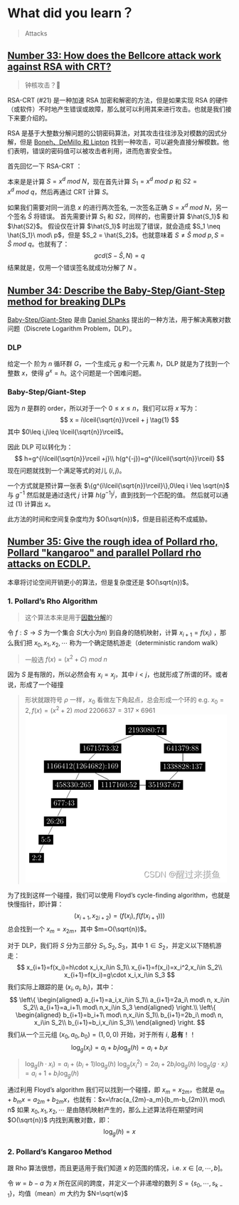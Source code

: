 # What did you learn？

> Attacks

## [Number 33: How does the Bellcore attack work against RSA with CRT?](https://bristolcrypto.blogspot.com/2015/05/52-things-number-33-how-does-bellcore.html)

> 钟核攻击？🐷

RSA-CRT (#21) 是一种加速 RSA 加密和解密的方法，但是如果实现 RSA 的硬件（或软件）不时地产生错误或故障，那么就可以利用其来进行攻击。也就是我们接下来要介绍的。

RSA 是基于大整数分解问题的公钥密码算法，对其攻击往往涉及对模数的因式分解，但是 [Boneh、DeMillo 和 Lipton](https://link.springer.com/article/10.1007/s001450010016) 找到一种攻击，可以避免直接分解模数。他们表明，错误的密码值可以被攻击者利用，进而危害安全性。

首先回忆一下 RSA-CRT ：

本来是是计算 $S=x^d\ mod\ N$，现在首先计算 $S_1=x^{d}\ mod\ p$ 和 $S2=x^{d}\ mod\ q$，然后再通过 CRT 计算 $S$。

如果我们需要对同一消息 $x$ 的进行两次签名, 一次签名正确 $S=x^d\ mod\ N$，另一个签名 $\hat{S}$ 将错误。
首先需要计算 $S_1$ 和 $S2$，同样的，也需要计算 $\hat{S_1}$ 和 $\hat{S2}$。
假设仅在计算 $\hat{S_1}$ 时出现了错误，就会造成 $S_1 \neq \hat{S_1}\ mod\ p$，但是 $S_2 = \hat{S_2}$。也就意味着 $S \neq \hat{S}\ mod\ p,S = \hat{S}\ mod\ q$。也就有了：
$$
gcd(S-\hat{S},N) = q
$$
结果就是，仅用一个错误签名就成功分解了 $N$ 。

## [Number 34: Describe the Baby-Step/Giant-Step method for breaking DLPs](https://bristolcrypto.blogspot.com/2015/05/52-things-number-15-describe-baby.html)

[Baby-Step/Giant-Step](https://en.wikipedia.org/wiki/Baby-step_giant-step) 是由 [Daniel Shanks](https://en.wikipedia.org/wiki/Daniel_Shanks) 提出的一种方法，用于解决离散对数问题（Discrete Logarithm Problem，DLP）。

### DLP

给定一个 阶为 $n$ 循环群 $G$，一个生成元 $g$ 和一个元素 $h$，DLP 就是为了找到一个整数 $x$，使得 $g^x = h$。这个问题是一个困难问题。

### Baby-Step/Giant-Step

因为 $n$ 是群的 order，所以对于一个 $0\leq x\leq n$，我们可以将 $x$ 写为：
$$
x = i\lceil{\sqrt{n}}\rceil + j \tag{1}
$$
其中 $0\leq i,j\leq \lceil{\sqrt{n}}\rceil$。

因此 DLP 可以转化为：
$$
h=g^{i\lceil{\sqrt{n}}\rceil +j}\\
h(g^{-j})=g^{i\lceil{\sqrt{n}}\rceil}
$$
现在问题就找到一个满足等式的对儿 $(i,j)$。

一个方式就是预计算一张表 $\{g^{i\lceil{\sqrt{n}}\rceil}\},0\leq i \leq \sqrt{n}$ 与 $g^{-1}$
然后就是通过迭代 $j$ 计算 $h(g^{-1})^j$，直到找到一个匹配的值。
然后就可以通过 $(1)$ 计算出 $x$。

此方法的时间和空间复杂度均为 $O(\sqrt{n})$，但是目前还构不成威胁。

## [Number 35: Give the rough idea of Pollard rho, Pollard "kangaroo" and parallel Pollard rho attacks on ECDLP.](https://bristolcrypto.blogspot.com/2015/06/52-things-number-35-give-rough-idea-of.html)

本章将讨论空间开销更小的算法，但是复杂度还是 $O(\sqrt{n})$。

### 1. Pollard’s Rho Algorithm

> 这个算法本来是用于[因数分解](https://www.cnblogs.com/RioTian/p/13928916.html)的

令 $f:S\rightarrow S$ 为一个集合 $S$(大小为$n$) 到自身的随机映射，计算 $x_{i+1}=f(x_i)$ ，那么我们把 $x_0,x_1,x_2,\cdots$ 称为一个确定随机游走（deterministic random walk）
> 一般选 $f(x)=(x^2+C)\ mod\ n$

因为 $S$ 是有限的，所以必然会有 $x_i=x_j$，其中 $i<j$，也就形成了所谓的环。或者说，形成了一个碰撞
> 形状就跟符号 $\rho$ 一样，$x_0$ 看做左下角起点，总会形成一个环的
> e.g. $x_0=2,f(x)=(x^2+2)\ mod\ 2206637=317\times 6961$
> ![Alt text](assets/Rlog7/image.png)

为了找到这样一个碰撞，我们可以使用 Floyd’s cycle-finding algorithm，也就是快慢指针，即计算：
$$
(x_{i+1},x_{2i+2})=(f(x_i),f(f(x_{i+1})))
$$
总会找到一个 $x_m=x_{2m}$，其中 $m=O(\sqrt{n})$。

对于 DLP，我们将 $S$ 分为三部分 $S_1,S_2,S_3$，其中 $1\in S_2$，并定义以下随机游走：
$$
x_{i+1}=f(x_i)=h\cdot x_i,x_i\in S_1\\
x_{i+1}=f(x_i)=x_i^2,x_i\in S_2\\
x_{i+1}=f(x_i)=g\cdot x_i,x_i\in S_3
$$
我们实际上跟踪的是 $(x_i,a_i,b_i)$，其中：
$$
\left\{
\begin{aligned}
a_{i+1}=a_i,x_i\in S_1\\
a_{i+1}=2a_i\ mod\ n, x_i\in S_2\\
a_{i+1}=a_i+1\ mod\ n,x_i\in S_3
\end{aligned}
\right.\\
\left\{
\begin{aligned}
b_{i+1}=b_i+1\ mod\ n,x_i\in S_1\\
b_{i+1}=2b_i\ mod\ n, x_i\in S_2\\
b_{i+1}=b_i,x_i\in S_3\\
\end{aligned}
\right.
$$
我们从一个三元组 $(x_0,a_0,b_0)=(1,0,0)$ 开始，对于所有 $i$, **总有**！！
$$
\log_g(x_i)=a_i+b_i\log_g(h)=a_i+b_ix
$$
> $\log_g(h\cdot x_i)=a_i+(b_i+1)\log_g(h)$
> $\log_g(x_i^2)=2a_i+2b_i\log_g(h)$
> $\log_g(g\cdot x_i)=a_i+1+b_i\log_g(h)$

通过利用 Floyd’s algorithm 我们可以找到一个碰撞，即 $x_m=x_{2m}$，也就是 $a_m+b_mx=a_{2m}+b_{2m}x$，也就有：$x=\frac{a_{2m}-a_m}{b_m-b_{2m}}\ mod\ n$
如果 $x_0,x_1,x_2,\cdots$ 是由随机映射产生的，那么上述算法将在期望时间 $O(\sqrt{n})$ 内找到离散对数，即：
$$
\log_g(h)=x
$$

### 2. Pollard’s Kangaroo Method

跟 Rho 算法很想，而且更适用于我们知道 $x$ 的范围的情况，i.e. $x\in[a,\cdots,b]$。

令 $w=b-a$ 为 $x$ 所在区间的跨度，并定义一个非递增的数列 $S=\{s_0,\cdots,s_{k-1}\}$，均值（mean）$m$ 大约为 $N=\sqrt{w}$






